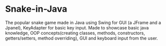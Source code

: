# Snake-in-Java
The popular snake game made in Java using Swing for GUI (a JFrame and a Jpanel), KeyAdapter for basic key input.
Made to showcase basic java knowledge, OOP concepts(creating classes, methods, constructors, getters/setters, method overriding), GUI and keyboard input from the user.
